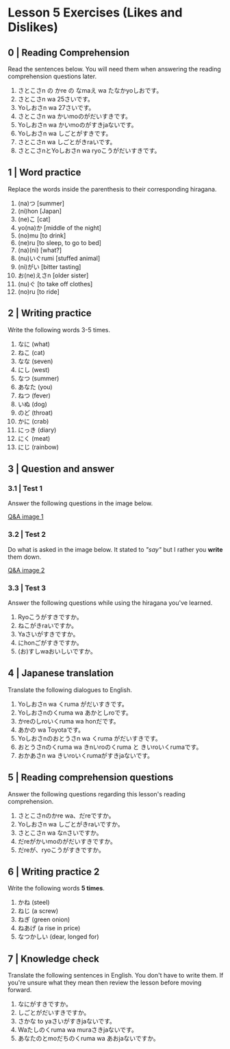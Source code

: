 # Lesson 5 Exercises (Likes and Dislikes)

## 0 | Reading Comprehension

Read the sentences below. You will need them when answering the reading comprehension questions later.

1. さとこさn の かre の なmaえ wa たなかyoしおです。
2. さとこさn wa 25さいです。
3. Yoしおさn wa 27さいです。
4. さとこさn wa かいmoのがだいすきです。
5. Yoしおさn wa かいmoのがすきjaないです。
6. Yoしおさn wa しごとがすきです。
7. さとこさn wa しごとがきraいです。
8. さとこさnとYoしおさn wa ryoこうがだいすきです。

## 1 | Word practice

Replace the words inside the parenthesis to their corresponding hiragana.

1. (na)つ [summer]
2. (ni)hon [Japan]
3. (ne)こ [cat]
4. yo(na)か [middle of the night]
5. (no)mu [to drink]
6. (ne)ru [to sleep, to go to bed]
7. (na)(ni) [what?]
8. (nu)いぐrumi [stuffed animal]
9. (ni)がい [bitter tasting]
10. お(ne)えさn [older sister]
11. (nu)ぐ [to take off clothes]
12. (no)ru [to ride]

## 2 | Writing practice

Write the following words 3-5 times.

1. なに (what)
2. ねこ (cat)
3. なな (seven)
4. にし (west)
5. なつ (summer)
6. あなた (you)
7. ねつ (fever)
8. いぬ (dog)
9. のど (throat)
10. かに (crab)
11. にっき (diary)
12. にく (meat)
13. にじ (rainbow)

## 3 | Question and answer

### 3.1 | Test 1

Answer the following questions in the image below.

[Q&A image 1](images/l5-1.jpg)

### 3.2 | Test 2

Do what is asked in the image below. It stated to _"say"_ but I rather you **write** them down.

[Q&A image 2](images/l5-2.jpg)

### 3.3 | Test 3

Answer the following questions while using the hiragana you've learned.

1. Ryoこうがすきですか。
2. ねこがきraいですか。
3. Yaさいがすきですか。
4. にhonごがすきですか。
5. (お)すしwaおいしいですか。

## 4 | Japanese translation

Translate the following dialogues to English.

1. Yoしおさn wa くruma がだいすきです。
2. Yoしおさnのくruma wa あかとしroです。
3. かreのしroいくruma wa honだです。
4. あかの wa Toyotaです。
5. Yoしおさnのおとうさn wa くruma がだいすきです。
6. おとうさnのくruma wa きnいroのくruma と きいroいくrumaです。
7. おかあさn wa きいroいくrumaがすきjaないです。

## 5 | Reading comprehension questions

Answer the following questions regarding this lesson's reading comprehension.

1. さとこさnのかre wa、だreですか。
2. Yoしおさn wa しごとがきraいですか。
3. さとこさn wa なnさいですか。
4. だreがかいmoのがだいすきですか。
5. だreが、ryoこうがすきですか。

## 6 | Writing practice 2

Write the following words **5 times**.

1. かね (steel)
2. ねじ (a screw)
3. ねぎ (green onion)
4. ねあげ (a rise in price)
5. なつかしい (dear, longed for)

## 7 | Knowledge check

Translate the following sentences in English. You don't have to write them. If you're unsure what they mean then review the lesson before moving forward.

1. なにがすきですか。
2. しごとがだいすきですか。
3. さかな to yaさいがすきjaないです。
4. Waたしのくruma wa muraさきjaないです。
5. あなたのとmoだちのくruma wa あおjaないですか。
